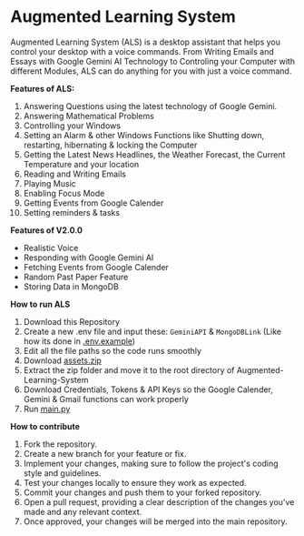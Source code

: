 # Augmented Learning System

Augmented Learning System (ALS) is a desktop assistant that helps you control your desktop with a voice commands. From Writing Emails and Essays with Google Gemini AI Technology to Controling your Computer with different Modules, ALS can do anything for you with just a voice command.

**Features of ALS:**
1. Answering Questions using the latest technology of Google Gemini.
2. Answering Mathematical Problems
3. Controlling your Windows
4. Setting an Alarm & other Windows Functions like Shutting down, restarting, hibernating & locking the Computer
5. Getting the Latest News Headlines, the Weather Forecast, the Current Temperature and your location
6. Reading and Writing Emails
7. Playing Music
8. Enabling Focus Mode
9. Getting Events from Google Calender
10. Setting reminders & tasks

**Features of V2.0.0**
- Realistic Voice
- Responding with Google Gemini AI
- Fetching Events from Google Calender
- Random Past Paper Feature
- Storing Data in MongoDB

**How to run ALS**
1. Download this Repository
2. Create a new .env file and input these: `GeminiAPI` & `MongoDBLink` (Like how its done in [.env.example](https://github.com/juzcallmekaushik/Augmented-Learning-System/blob/main/.env.example))
3. Edit all the file paths so the code runs smoothly
4. Download [assets.zip](https://drive.google.com/file/d/1fyFzAM2_j_IjNoK-hxxJe4ix7PW0ipL4/view?usp=drive_link)
5. Extract the zip folder and move it to the root directory of Augmented-Learning-System
6. Download Credentials, Tokens & API Keys so the Google Calender, Gemini & Gmail functions can work properly
7. Run [main.py](https://github.com/juzcallmekaushik/Augmented-Learning-System/blob/main/src/main.py)


**How to contribute**
1. Fork the repository.
2. Create a new branch for your feature or fix.
3. Implement your changes, making sure to follow the project's coding style and guidelines.
4. Test your changes locally to ensure they work as expected.
5. Commit your changes and push them to your forked repository.
6. Open a pull request, providing a clear description of the changes you've made and any relevant context.
7. Once approved, your changes will be merged into the main repository.
